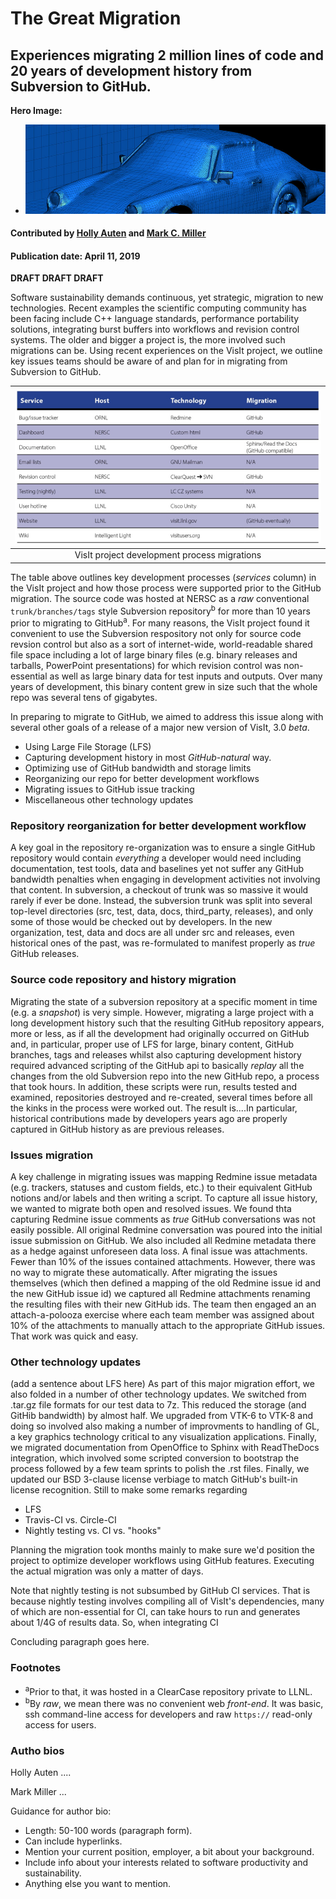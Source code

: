 # The Great Migration
## Experiences migrating 2 million lines of code and 20 years of development history from Subversion to GitHub.

**Hero Image:**

- <a href='https://raw.githubusercontent.com/betterscientificsoftware/images/blog_svn_gh_migration/Blog_TheGreatMigration_car.jpg'><img src='https://raw.githubusercontent.com/betterscientificsoftware/images/blog_svn_gh_migration/Blog_TheGreatMigration_car.jpg' /></a>

#### Contributed by [Holly Auten](https://github.com/hauten) and [Mark C. Miller](https://github.com/markcmiller86)

#### Publication date: April 11, 2019

**DRAFT DRAFT DRAFT**

Software sustainability demands continuous, yet strategic, migration to new technologies. Recent examples
the scientific computing community has been facing include C++ language standards, performance portability
solutions, integrating burst buffers into workflows and revision control systems. The older and bigger a project
is, the more involved such migrations can be. Using recent experiences on the VisIt project, we outline key
issues teams should be aware of and plan for in migrating from Subversion to GitHub.

| ![](https://raw.githubusercontent.com/betterscientificsoftware/images/blog_svn_gh_migration/Blog_TheGreatMigration_table.png) |
|:---:|
| VisIt project development process migrations |

The table above outlines key development processes (*services* column) in the VisIt project and how those process
were supported prior to the GitHub migration. The source code was hosted at NERSC as a *raw* conventional `trunk/branches/tags`
style Subversion repository<sup>b</sup> for more than 10 years prior to migrating to GitHub<sup>a</sup>. For
many reasons, the VisIt project found it convenient to use the Subversion respository not only for source
code revsion control but also as a sort of internet-wide, world-readable shared file space including a lot of
large binary files (e.g. binary releases and tarballs, PowerPoint presentations) for
which revision control was non-essential as well as large binary data for test inputs and outputs.
Over many years of development, this binary content grew in size such that the whole repo was several tens
of gigabytes.

In preparing to migrate to GitHub, we aimed to address this issue along with several other goals of 
a release of a major new version of VisIt, 3.0 *beta*.

* Using Large File Storage (LFS)
* Capturing development history in most *GitHub-natural* way.
* Optimizing use of GitHub bandwidth and storage limits
* Reorganizing our repo for better development workflows
* Migrating issues to GitHub issue tracking
* Miscellaneous other technology updates

### Repository reorganization for better development workflow

A key goal in the repository re-organization was to ensure a single GitHub repository would
contain *everything* a developer would need including documentation, test tools, data and baselines
yet not suffer any GitHub bandwidth penalties when engaging in development activities not involving
that content. In subversion, a checkout of trunk was so massive it would rarely if ever be done.
Instead, the subversion trunk was split into several top-level directories (src, test, data, docs,
third_party, releases), and only some of those would be checked out by developers. In the new
organization, test, data and docs are all under src and releases, even historical ones of the past,
was re-formulated to manifest properly as *true* GitHub releases. 

### Source code repository and history migration

Migrating the state of a subversion repository at a specific moment in time (e.g. a *snapshot*) is very
simple. However, migrating a large project with a long development history such that the resulting GitHub
repository appears, more or less, as if all the development had originally occurred on GitHub and,
in particular, proper use of LFS for large, binary content, GitHub branches, tags and releases whilst also
capturing development history required advanced scripting of the GitHub api to basically *replay* all
the changes from the old Subversion repo into the new GitHub repo, a process that took hours. In addition,
these scripts were run, results tested and examined, repositories destroyed and re-created, several
times before all the kinks in the process were worked out. The result is....In particular, historical
contributions made by developers years ago are properly captured in GitHub history as are previous releases.

### Issues migration

A key challenge in migrating issues was mapping Redmine issue metadata
(e.g. trackers, statuses and custom fields, etc.) to their equivalent GitHub notions and/or labels and then
writing a script. To capture all issue history, we wanted to migrate both open and resolved issues. We found
thta capturing Redmine issue comments as *true* GitHub conversations was not easily possible. All original
Redmine conversation was poured into the initial issue submission on GitHub. We also included all Redmine
metadata there as a hedge against unforeseen data loss. A final issue
was attachments. Fewer than 10% of the issues contained attachments. However, there was no way to
migrate these automatically. After migrating the issues themselves (which then defined a mapping
of the old Redmine issue id and the new GitHub issue id) we captured all Redmine attachments renaming
the resulting files with their new GitHub ids. The team then engaged an an attach-a-polooza exercise
where each team member was assigned about 10% of the attachments to manually attach to the appropriate
GitHub issues. That work was quick and easy.

### Other technology updates

(add a sentence about LFS here)
As part of this major migration effort, we also folded in a number of other technology updates.
We switched from .tar.gz file formats for
our test data to 7z. This reduced the storage (and GitHib bandwidth) by almost half. We upgraded
from VTK-6 to VTK-8 and doing so involved also making a number of improvments to handling of GL, a key
graphics technology critical to any visualization applications. Finally, we migrated documentation
from OpenOffice to Sphinx with ReadTheDocs integration, which involved some scripted conversion to
bootstrap the process followed by a few team sprints to polish the .rst files.
Finally, we updated our BSD 3-clause license verbiage to match GitHub's built-in license recognition.
Still to make some remarks regarding
- LFS
- Travis-CI vs. Circle-CI
- Nightly testing vs. CI vs. "hooks"

Planning the migration took months mainly to make sure we'd position the project 
to optimize developer workflows using GitHub features. Executing the actual migration was only
a matter of days.

Note that nightly testing is not subsumbed by GitHub CI services. That is because nightly testing involves
compiling all of VisIt's dependencies, many of which are non-essential for CI, can take hours to run and
generates about 1/4G of results data. So, when integrating CI

Concluding paragraph goes here.

### Footnotes
- <sup>a</sup>Prior to that, it was hosted in a ClearCase repository private to LLNL.
- <sup>b</sup>By *raw*, we mean there was no convenient web *front-end*. It was basic, ssh command-line
access for developers and raw `https://` read-only access for users.


### Autho bios
Holly Auten ....

Mark Miller ...

Guidance for author bio:
- Length: 50-100 words (paragraph form).
- Can include hyperlinks.
- Mention your current position, employer, a bit about your background.
- Include info about your interests related to software productivity and sustainability.
- Anything else you want to mention.


<!--
Publish: preview
RSS update: 2019-04-XX
Categories: development
Topics: version control
Tags: bssw-blog-article
Level: 2
Prerequisites: default
Aggregate: none
-->

